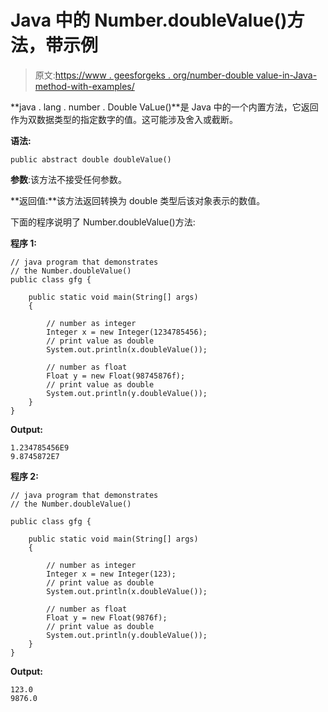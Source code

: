 # Java 中的 Number.doubleValue()方法，带示例

> 原文:[https://www . geesforgeks . org/number-double value-in-Java-method-with-examples/](https://www.geeksforgeeks.org/number-doublevalue-method-in-java-with-examples/)

**java . lang . number . Double VaLue()**是 Java 中的一个内置方法，它返回作为双数据类型的指定数字的值。这可能涉及舍入或截断。

**语法:**

```
public abstract double doubleValue()

```

**参数**:该方法不接受任何参数。

**返回值:**该方法返回转换为 double 类型后该对象表示的数值。

下面的程序说明了 Number.doubleValue()方法:

**程序 1:**

```
// java program that demonstrates
// the Number.doubleValue()
public class gfg {

    public static void main(String[] args)
    {

        // number as integer
        Integer x = new Integer(1234785456);
        // print value as double
        System.out.println(x.doubleValue());

        // number as float
        Float y = new Float(98745876f);
        // print value as double
        System.out.println(y.doubleValue());
    }
}
```

**Output:**

```
1.234785456E9
9.8745872E7

```

**程序 2:**

```
// java program that demonstrates
// the Number.doubleValue()

public class gfg {

    public static void main(String[] args)
    {

        // number as integer
        Integer x = new Integer(123);
        // print value as double
        System.out.println(x.doubleValue());

        // number as float
        Float y = new Float(9876f);
        // print value as double
        System.out.println(y.doubleValue());
    }
}
```

**Output:**

```
123.0
9876.0

```